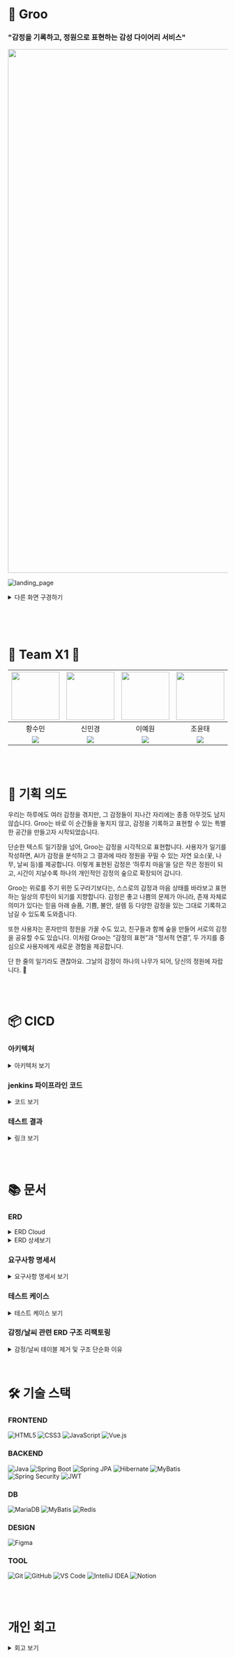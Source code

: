 # 🌳 Groo 

### __"감정을 기록하고, 정원으로 표현하는 감성 다이어리 서비스"__
 <img src="https://github.com/user-attachments/assets/e1b01c1a-a833-413a-b72b-b7d588f6d226" width="1200">

![landing_page](https://github.com/user-attachments/assets/ee94c065-fed4-437a-ac92-2ee73659e049)

<details>
  <summary>다른 화면 구경하기</summary>

  <img src="https://github.com/user-attachments/assets/a76037d9-f2b6-4384-8f09-d2759c222120" width="1200">

  ![main_page](https://github.com/user-attachments/assets/9d789434-beee-40b1-a58f-c981858fb288)

  ![analyzing_page](https://github.com/user-attachments/assets/b426fde6-b09d-4415-bb14-43457a16c569)

  ![analyze_page](https://github.com/user-attachments/assets/cb9fe5d1-0f4f-4df9-8ed9-3f732da18a2e)

  ![my_items](https://github.com/user-attachments/assets/ed93f004-61f2-41d3-ba1d-6b5202459d13)

  ![create_invite_link](https://github.com/user-attachments/assets/344c0452-dee9-458a-8247-2ad38bf53706)

  ![accept_invice_page](https://github.com/user-attachments/assets/3f2c294a-64d2-45e6-bf94-d5b41f9da074)

  <img width="1710" alt="image" src="https://github.com/user-attachments/assets/13c3d3ee-5e9f-4c75-9c85-758a58b908d5" />



</details>


<br><br><br>

# 🚀 Team X1 🚀

| <img src="https://github.com/user-attachments/assets/c96cd9e0-dee6-4026-9086-7b2ffee3e56f" width="110"> | <img src="https://github.com/user-attachments/assets/c3df4899-1878-4180-a133-689254256ec8" width="110"> | <img src="https://github.com/user-attachments/assets/2e220b76-b0b4-4939-a277-dd1dfbf92db1" width="110"> | <img src="https://github.com/user-attachments/assets/8c603a5c-9c99-4d21-a353-e194298b1318" width="110"> | <img src="https://github.com/user-attachments/assets/47e0f3a1-b5e0-48c7-b63f-590db29cc4df" width="110"> | <img src="https://github.com/user-attachments/assets/8d5fd81a-89cb-42a1-a432-45a5ab59516c" width="110"> |
| :-----------------------------------------------------------------------------------------------------: | :-----------------------------------------------------------------------------------------------------: | :-----------------------------------------------------------------------------------------------------: | :-----------------------------------------------------------------------------------------------------: | :-----------------------------------------------------------------------------------------------------: | :------------------------------------------------------------------------------------------------------: |
| 황수민 | 신민경 | 이예원 | 조윤태 | 이준규 | 박지원 |
| [<img src="https://img.shields.io/badge/Github-Link-181717?logo=Github">](https://github.com/emily9949) | [<img src="https://img.shields.io/badge/Github-Link-181717?logo=Github">](https://github.com/mmmv41) | [<img src="https://img.shields.io/badge/Github-Link-181717?logo=Github">](https://github.com/oni128) | [<img src="https://img.shields.io/badge/Github-Link-181717?logo=Github">](https://github.com/cxzaqq) | [<img src="https://img.shields.io/badge/Github-Link-181717?logo=Github">](https://github.com/JK-LEE98) | [<img src="https://img.shields.io/badge/Github-Link-181717?logo=Github">](https://github.com/zi-won) |


<br><br>
# 🌱 기획 의도

우리는 하루에도 여러 감정을 겪지만, 그 감정들이 지나간 자리에는 종종 아무것도 남지 않습니다.
Groo는 바로 이 순간들을 놓치지 않고, 감정을 기록하고 표현할 수 있는 특별한 공간을 만들고자 시작되었습니다.

단순한 텍스트 일기장을 넘어, Groo는 감정을 시각적으로 표현합니다.
사용자가 일기를 작성하면, AI가 감정을 분석하고 그 결과에 따라 정원을 꾸밀 수 있는 자연 요소(꽃, 나무, 날씨 등)를 제공합니다.
이렇게 표현된 감정은 ‘하루치 마음’을 담은 작은 정원이 되고,
시간이 지날수록 하나의 개인적인 감정의 숲으로 확장되어 갑니다.

Groo는 위로를 주기 위한 도구라기보다는, 스스로의 감정과 마음 상태를 바라보고 표현하는 일상의 루틴이 되기를 지향합니다.
감정은 좋고 나쁨의 문제가 아니라, 존재 자체로 의미가 있다는 믿음 아래
슬픔, 기쁨, 불안, 설렘 등 다양한 감정을 있는 그대로 기록하고 남길 수 있도록 도와줍니다.

또한 사용자는 혼자만의 정원을 가꿀 수도 있고, 친구들과 함께 숲을 만들어 서로의 감정을 공유할 수도 있습니다.
이처럼 Groo는 “감정의 표현”과 “정서적 연결”, 두 가지를 중심으로 사용자에게 새로운 경험을 제공합니다.

단 한 줄의 일기라도 괜찮아요.
그날의 감정이 하나의 나무가 되어, 당신의 정원에 자랍니다. 🌱

<br><br> 

# 📦 CICD

### 아키텍처

<details>
  <summary>아키텍처 보기</summary>

  ![image](https://github.com/user-attachments/assets/1e896b25-2f05-4c7d-92f9-442e9e02ae73)

</details>

### jenkins 파이프라인 코드

<details>
  <summary>코드 보기</summary>
  
  ```groovy
pipeline {
    agent any

    tools {
        gradle 'gradle'
        jdk 'openJDK17'
    }

    environment {
        GITHUB_URL = 'https://github.com/x1-company/be14-4th-x1-GROO-BE.git'
    }

    stages {
        stage('Preparation') {
            steps {
                script {
                    if (isUnix()) {
                        sh 'docker --version'
                    } else {
                        bat 'docker --version'
                    }
                }
            }
        }

        stage('Checkout & Inject Secrets') {
            steps {
                git branch: 'feature/roy/CICD', url: "${env.GITHUB_URL}"
                withCredentials([file(credentialsId: 'x1_groo_boot-yml', variable: 'APP_YML_PATH')]) {
                    script {
                        if (isUnix()) {
                            sh "mkdir -p ./src/main/resources"
                            sh "cp $APP_YML_PATH ./src/main/resources/application.yml"
                        } else {
                            bat 'if not exist src\\main\\resources mkdir src\\main\\resources'
                            bat 'copy %APP_YML_PATH% src\\main\\resources\\application.yml'
                        }
                    }
                }
            }
        }

        stage('Source Build') {
            steps {
                script {
                    if (isUnix()) {
                        sh "chmod +x ./gradlew"
                        sh "./gradlew clean build"
                    } else {
                        bat "gradlew.bat clean build"
                    }
                }
            }
        }

        stage('Container Build and Push') {
            steps {
                script {
                    withCredentials([usernamePassword(credentialsId: 'DOCKERHUB_PASSWORD', usernameVariable: 'DOCKER_USER', passwordVariable: 'DOCKER_PASS')]) {
                        if (isUnix()) {
                            sh "docker login -u ${DOCKER_USER} -p ${DOCKER_PASS}"
                            sh "docker build -t ${DOCKER_USER}/x1_groo_boot:latest ."
                            sh "docker push ${DOCKER_USER}/x1_groo_boot:latest"
                        } else {
                            bat "docker login -u %DOCKER_USER% -p %DOCKER_PASS%"
                            bat "docker build -t ${DOCKER_USER}/x1_groo_boot:latest ."
                            bat "docker push ${DOCKER_USER}/x1_groo_boot:latest"
                        }
                    }
                }
            }
        }

        stage('Run Container') {
            steps {
                script {
                    def containerName = "x1_groo_boot_container"
                    def imageName = "cxzaqq/x1_groo_boot:latest"

                    if (isUnix()) {
                        sh "docker ps -q --filter 'name=${containerName}' | grep -q . && docker rm -f ${containerName} || echo 'No existing container to remove'"
                        sh "docker run -d --name ${containerName} -p 8080:8080 ${imageName}"
                    } else {
                        bat """
                            FOR /F %%i IN ('docker ps -q --filter "name=${containerName}"') DO docker rm -f %%i
                            docker run -d --name ${containerName} -p 8080:8080 ${imageName}
                            docker ps
                            docker logs ${containerName}
                        """
                    }
                }
            }
        }
    }

    post {
        always {
            script {
                // application.yml 삭제
                if (isUnix()) {
                    sh 'rm -f ./src/main/resources/application.yml'
                    sh 'docker logout'
                } else {
                    bat 'del /F /Q src\\main\\resources\\application.yml'
                    bat 'docker logout'
                }
            }
        }
        success {
            echo 'Pipeline succeeded!'
        }
        failure {
            echo 'Pipeline failed!'
        }
    }
}
```
</details>

### 테스트 결과

<details>
  <summary>링크 보기</summary>

  https://ohgiraffers.notion.site/CICD-1e8649136c1180f78da6f0e62d73bb0b?pvs=73

</details>

<br><br>

# 📚 문서

### ERD
<details>
    <summary>ERD Cloud</summary>
<img width="1016" alt="KakaoTalk_Photo_2025-05-03-15-44-48" src="https://github.com/user-attachments/assets/d75dab37-700a-44cb-818a-0c66ac2146ea" />
</details>
<details>
    <summary>ERD 상세보기</summary>
  
```mermaid
erDiagram
    user {
        INT id PK
        VARCHAR email
        VARCHAR oauth_provider
        VARCHAR oauth_id
        VARCHAR password
        DATETIME created_at
        VARCHAR role
        DATETIME birth
        VARCHAR nickname
        BOOLEAN is_deleted
    }

    background {
        INT id PK
        VARCHAR name
        VARCHAR image_url
    }

    category {
        INT id PK
        VARCHAR category
    }

    item {
        INT id PK
        VARCHAR name
        VARCHAR image_url
        INT category_id FK
        VARCHAR emotion
    }

    forest {
        INT id PK
        VARCHAR name
        VARCHAR month
        BOOLEAN is_public
        INT background_id FK
        INT user_id FK
    }

    user_item {
        INT id PK
        INT item_id FK
        INT user_id FK
        INT total_count
        INT placed_count
        INT forest_id FK
    }

    shared_forest {
        INT id PK
        INT user_id FK
        INT forest_id FK
    }

    mailbox {
        INT id PK
        VARCHAR content
        DATETIME created_at
        BOOLEAN is_deleted
        INT user_id FK
        INT forest_id FK
    }

    announcement {
        INT id PK
        INT admin_id FK
        VARCHAR title
        TEXT content
        DATETIME created_at
    }

    diary {
        INT id PK
        DATETIME created_at
        DATETIME updated_at
        TEXT content
        BOOLEAN is_published
        INT user_id FK
        INT forest_id FK
        VARCHAR weather
    }

    diary_emotion {
        INT id PK
        INT weight
        INT diary_id FK
        VARCHAR emotion
    }

    placement {
        INT id PK
        DECIMAL position_x
        DECIMAL position_y
        INT user_id FK
        INT user_item_id FK
    }

    item }o--|| category : belongs_to
    forest }o--|| background : uses
    forest }o--|| user : owned_by
    user_item }o--|| user : owned_by
    user_item }o--|| item : contains
    user_item }o--|| forest : placed_in
    shared_forest }o--|| user : viewer
    shared_forest }o--|| forest : shared_from
    mailbox }o--|| user : written_by
    mailbox }o--|| forest : posted_in
    announcement }o--|| user : created_by
    diary }o--|| user : written_by
    diary }o--|| forest : related_to
    diary_emotion }o--|| diary : analyzed_from
    placement }o--|| user : placed_by
    placement }o--|| user_item : uses
```
</details>

### 요구사항 명세서

<details>
  <summary>요구사항 명세서 보기</summary>
  
<img width="817" alt="스크린샷 2025-05-04 00 06 32" src="https://github.com/user-attachments/assets/65f7a17c-c6e6-4a50-ba1e-e305a3f0be82" />

</details>

### 테스트 케이스

<details>
  <summary>테스트 케이스 보기</summary>
  
<img width="779" alt="스크린샷 2025-05-04 00 08 24" src="https://github.com/user-attachments/assets/a7a39015-ad36-4461-a827-8ae862526fb0" />

</details>

### 감정/날씨 관련 ERD 구조 리팩토링 
<details>
<summary>감정/날씨 테이블 제거 및 구조 단순화 이유</summary>
 
 <p align="center">
  <img src="https://github.com/user-attachments/assets/d84fdac2-b3e0-4982-b034-fade1bf7dba0" width="400"/>
  <img src="https://github.com/user-attachments/assets/84cf1632-b4ce-45b6-bd4b-8012d2a8a274" height="272"/>
</p>
<p align="center">
  <sub>왼쪽: 구조 초기 설계 | 오른쪽: 리팩토링 이후 구조</sub>
</p>

Groo 서비스 초안에서는 감정(`emotion`)과 날씨(`weather`) 정보를 각각 별도의 테이블로 관리하다 하나의 테이블로 묶어, 감정 분석 결과를 테이블 기반으로 저장한 뒤 해당 감정에 따른 날씨를 매핑하는 구조를 사용했습니다. 이는 데이터 정합성과 확장성을 고려한 설계였습니다.

하지만 실제 서비스 흐름과 운영 환경을 고려했을 때 다음과 같은 특성이 있었습니다:

- 감정과 날씨의 종류는 사전에 정의된 고정값
- 감정 분석 결과 중 가장 높은 감정 하나만 사용하여 날씨와 1:1 매핑
- 분석 결과는 일기 등록 시점에 한 번만 반영되고, 수정 시에는 재분석되지 않음

또한 감정 추출에 사용되는 AI 모델은 문장의 길이나 환경에 따라 결과 반환에 다소 시간이 걸리는 경우가 있었고,이로 인해 전체 프로세스를 가능한 간단하게 유지할 필요가 있다는 판단이 있었습니다.
이러한 점을 고려해, 감정과 날씨 정보를 테이블로 분리하여 저장하고 관리하기보다는 백엔드 로직 내 상수 기반 `Map<String, String>` 매핑을 사용하여 처리하고, 분석된 감정 결과만 저장하는 구조가
현실적인 서비스 운영 목적에 더 적합하다고 판단하였습니다.

이에 따라 관련 테이블은 ERD에서 제거했고, 감정-날씨 매핑은 코드 상에서 직접 정의된 Map 객체로 대체하여 분석 결과는 DTO 객체 내에 간단히 담아 전달하는 방식으로 리팩토링되었습니다.
그 결과, 전체 구조는 간결해졌고, 처리 속도 및 유지보수 효율성도 향상되었습니다.
</details>



<br><g4>

# 🛠️ 기술 스택

### FRONTEND  
![HTML5](https://img.shields.io/badge/HTML5-E34F26?style=for-the-badge&logo=html5&logoColor=white)
![CSS3](https://img.shields.io/badge/CSS3-1572B6?style=for-the-badge&logo=css3&logoColor=white)
![JavaScript](https://img.shields.io/badge/JavaScript-F7DF1E?style=for-the-badge&logo=javascript&logoColor=black)
![Vue.js](https://img.shields.io/badge/Vue.js-4FC08D?style=for-the-badge&logo=vue.js&logoColor=white)

### BACKEND  
![Java](https://img.shields.io/badge/Java-007396?style=for-the-badge&logo=java&logoColor=white)
![Spring Boot](https://img.shields.io/badge/Spring_Boot-6DB33F?style=for-the-badge&logo=spring-boot&logoColor=white)
![Spring JPA](https://img.shields.io/badge/JPA-6DB33F?style=for-the-badge&logo=spring&logoColor=white)
![Hibernate](https://img.shields.io/badge/Hibernate-59666C?style=for-the-badge&logo=hibernate&logoColor=white)
![MyBatis](https://img.shields.io/badge/MyBatis-B5E7A0?style=for-the-badge&logo=MyBatis&logoColor=black)
![Spring Security](https://img.shields.io/badge/Spring_Security-6DB33F?style=for-the-badge&logo=spring-security&logoColor=white)
![JWT](https://img.shields.io/badge/JWT-000000?style=for-the-badge&logo=json-web-tokens&logoColor=white)

### DB  
![MariaDB](https://img.shields.io/badge/MariaDB-003545?style=for-the-badge&logo=mariadb&logoColor=white)
![MyBatis](https://img.shields.io/badge/MyBatis-FFB725?style=for-the-badge&logo=MyBatis&logoColor=black)
![Redis](https://img.shields.io/badge/Redis-DC382D?style=for-the-badge&logo=redis&logoColor=white)

### DESIGN  
![Figma](https://img.shields.io/badge/Figma-F24E1E?style=for-the-badge&logo=figma&logoColor=white)

### TOOL  
![Git](https://img.shields.io/badge/Git-F05032?style=for-the-badge&logo=git&logoColor=white)
![GitHub](https://img.shields.io/badge/GitHub-181717?style=for-the-badge&logo=github&logoColor=white)
![VS Code](https://img.shields.io/badge/VS%20Code-007ACC?style=for-the-badge&logo=visualstudiocode&logoColor=white)
![IntelliJ IDEA](https://img.shields.io/badge/IntelliJIDEA-000000?style=for-the-badge&logo=intellijidea&logoColor=white)
![Notion](https://img.shields.io/badge/Notion-000000?style=for-the-badge&logo=notion&logoColor=white)


<br><br>

# 개인 회고

<details>
  <summary>회고 보기</summary>

  |이름|회고|
  |------|---|
  |박지원|내용|
  |신민경|내용|
  |이예원|내용|
  |이준규|이번 프로젝트는 발표 형식이 아닌, 부스를 통해 서로의 서비스를 직접 체험해보는 형식이었기 때문에 주제 선정부터 쉽지 않았습니다. 특히 사용자의 직접적인 참여가 중요한 형태였기에, 기획 단계에서부터 프론트엔드 요소에 많은 신경을 썼습니다. 하지만 백엔드 개발자를 희망하는 우리 팀이 과연 이런 방향이 맞는가에 대한 고민도 함께 들었습니다. 모델링을 마치고 본격적으로 백엔드 개발에 착수했을 때, 예상보다 훨씬 복잡하고 어렵다는 걸 느꼈습니다. 단순히 테이블 수는 적었지만, 고려해야 할 로직이 많아 기능 구현 이후에도 반복적인 수정 작업이 필요했습니다. 저는 주로 조회 기능을 맡아 개발했고, 그 과정에서 MyBatis와 SQL에 대한 이해가 한층 깊어졌다는 점에서 의미 있는 시간이었습니다. 이번 프로젝트에서는 이전과 달리 백엔드와 프론트엔드를 실제로 연동해 개발을 진행했습니다. 이전 프로젝트에서는 각 서버를 분리해 작업했기 때문에, 기능만 정상 동작하면 된다고 생각했었습니다. 하지만 이번엔 프론트엔드에서 어떤 데이터가 필요하고 어떻게 처리되는지를 고려하며 백엔드를 개발해야 한다는 점을 체감했고, 이 경험이 큰 깨달음이 되었습니다. 또한, 이번 프로젝트에서는 S3 서버와 Redis 서버도 활용해보았습니다. 이전까지는 이름조차 낯설었던 기술들이었지만, 직접 적용해보며 백엔드 개발자로서 한층 성장할 수 있었던 뜻깊은 경험이었습니다. 프론트엔드 개발에서는 메인 화면을 윤태와 함께 나눠 담당했습니다. 백엔드에서 전달된 weather 값을 기반으로 총 7개의 날씨 컴포넌트를 동적으로 호출하는 로직을 구현했는데, 서비스에서 차지하는 비중이 큰 기능이기도 하고 UI의 완성도에 따라 전체 서비스의 인상이 달라지는 만큼 더 열심히 몰입했습니다. 날씨가 정상적으로 화면에 표시되었을 때 느낀 성취감은 이번 프로젝트 전체를 통틀어 가장 컸던 순간이었습니다. 일기 작성 시에는 OpenAI API를 활용해 감정 분석 기능을 구현했습니다. 백엔드와 프론트엔드 개발 경험만 있던 저에게는 매우 신선한 도전이었습니다. Fine-tuning까지 직접 해볼 수 있었다면 더욱 정확한 분석 모델을 만들 수 있었겠지만, 관련 지식 부족으로 포기하게 된 점은 아쉬움으로 남습니다. 기회가 된다면, AI 전문가와 함께 융합 프로젝트를 진행해보고 싶다는 생각도 하게 되었습니다. 마지막으로, 이 프로젝트를 함께한 팀원들에게 깊은 감사를 전하고 싶습니다. 짧은 시간, 높은 강도에도 불구하고 서로를 배려하며 끝까지 함께해준 팀원들이 없었다면 절대 2등이라는 값진 결과를 얻지 못했을 것입니다. AI를 도맡아주고 감각적인 디자인 작업에 더해 백엔드 리뷰까지 꼼꼼히 진행해준 수민이, 일기 기능을 완성도 높게 구현하고 OpenAI API 연동을 도맡아준 지원이, 완벽한 Figma 디자인과 함께 팀 분위기를 이끌며 로그인과 우정의 숲이라는 핵심 기능을 묵묵히 맡아준 민경이, 최적의 AI API를 찾기 위해 수많은 테스트를 거쳐 직접 적용해보고, git 충돌이 많을 수밖에 없던 상황에서 항상 마지막 차례에 병합을 하여 힘들었을 텐데 묵묵히 병합과 재개발을 반복해준 예원이, 기획부터 개발, 배포까지 모든 과정을 총괄하며 팀의 버팀목 역할을 해주고 팀원들의 수많은 질문을 받아주며 본인 개발 뿐만 아니라 모든 도메인 모든 기능에 신경 써준 윤태에게 진심으로 고맙다는 말을 전하며 이번 프로젝트 회고를 마칩니다.|
  |조윤태|이번 프로젝트는 혼자였다면 결코 해낼 수 없었을 만큼, 팀의 힘이 얼마나 큰지를 온전히 느낄 수 있었던 소중한 경험이었습니다.<br>주제 자체도 흥미로워 즐겁게 몰입할 수 있었고, 팀원들 모두 각자 맡은 역할을 자발적으로 찾아서 능동적으로 움직여준 덕분에 좋은 결과를 얻을 수 있었습니다.<br>혼자 코딩을 공부하던 시절과 비교하면, 함께 협업하며 문제를 해결하고 의견을 주고받는 과정이 훨씬 더 즐겁고 몰입감 있게 느껴졌습니다. 특히 부족한 시간 속에서 밤낮 없이 작업하던 피곤하고 예민한 상황 속에서도, 서로를 배려하고 웃음을 잃지 않으며 끝까지 팀워크를 지켜나간 점이 매우 인상 깊었습니다.<br>한 번은 너무 지쳐서 마음이 꺾일 뻔한 순간도 있었지만, 그럴 때마다 “할 수 있다”고 격려해주고 묵묵히 자기 할 일을 해나가는 팀원들의 모습에 힘을 얻어, 저 역시 다시 마음을 다잡고 집중할 수 있었습니다.<br>무엇보다 이번 프로젝트는 단순한 과제를 넘어서, 실현 가능한 서비스에 가까운 결과물이 나왔다는 점에서 큰 의미가 있다고 생각합니다. 따라서 여기서 멈추지 않고, 앞으로도 기능을 계속 추가하고 고도화하여 실제 서비스로 배포하는 것을 목표로 삼았습니다.<br>정말 값지고 뜻깊은 시간이었으며, 이 모든 것을 함께해준 팀원들에게 진심으로 감사의 마음을 전합니다.<br>최종 프로젝트에서도 잘 부탁드리고, 팀원들 모두 건강하길 바라며 마칩니다.|
  |황수민|내용|

</details>
